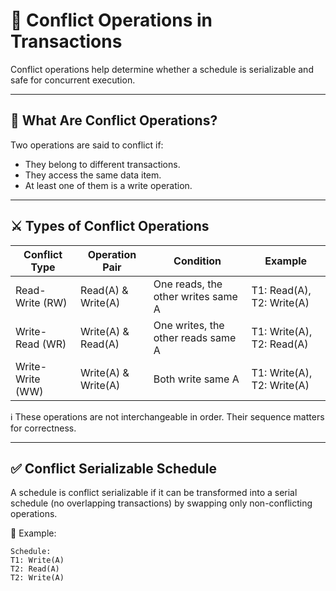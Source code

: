 # 🔄 Conflict Operations in Transactions

Conflict operations help determine whether a schedule is serializable and safe for concurrent execution.

---

## 📌 What Are Conflict Operations?

Two operations are said to conflict if:

- They belong to different transactions.
- They access the same data item.
- At least one of them is a write operation.

---

## ⚔️ Types of Conflict Operations

| Conflict Type        | Operation Pair         | Condition                            | Example                                   |
|----------------------|------------------------|---------------------------------------|-------------------------------------------|
| Read-Write (RW)      | Read(A) & Write(A)     | One reads, the other writes same A    | T1: Read(A), T2: Write(A)                 |
| Write-Read (WR)      | Write(A) & Read(A)     | One writes, the other reads same A    | T1: Write(A), T2: Read(A)                 |
| Write-Write (WW)     | Write(A) & Write(A)    | Both write same A                     | T1: Write(A), T2: Write(A)                |

ℹ️ These operations are not interchangeable in order. Their sequence matters for correctness.

---

## ✅ Conflict Serializable Schedule

A schedule is conflict serializable if it can be transformed into a serial schedule (no overlapping transactions) by swapping only non-conflicting operations.

🧠 Example:

```text
Schedule:
T1: Write(A)
T2: Read(A)
T2: Write(A)
